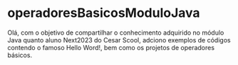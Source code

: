 # operadoresBasicosModuloJava
Olá, com o objetivo de compartilhar o conhecimento adquirido no módulo Java quanto aluno Next2023 do Cesar Scool, adciono exemplos de códigos contendo o famoso Hello Word!, bem como 
os projetos de operadores básicos.
